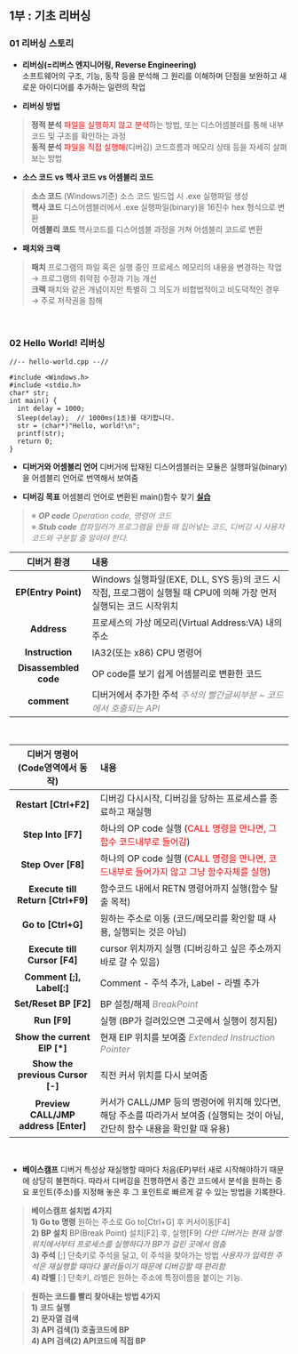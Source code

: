 ## 1부 : 기초 리버싱

### **01 리버싱 스토리**
- **리버싱(=리버스 엔지니어링, Reverse Engineering)** <br>
소프트웨어의 구조, 기능, 동작 등을 분석해 그 원리를 이해하며 단점을 보완하고 새로운 아이디어를 추가하는 일련의 작업

- **리버싱 방법**
> **정적 분석** <span style="color:red">파일을 실행하지 않고 분석</span>하는 방법, 또는 디스어셈블러를 통해 내부코드 및 구조를 확인하는 과정 <br>
> **동적 분석** <span style="color:red">파일을 직접 실행해</span>(디버깅) 코드흐름과 메모리 상태 등을 자세히 살펴보는 방법

- **소스 코드 vs 헥사 코드 vs 어셈블리 코드**
> **소스 코드** (Windows기준) 소스 코드 빌드업 시 .exe 실행파일 생성 <br>
> **헥사 코드** 디스어셈블러에서 .exe 실행파일(binary)을 16진수 hex 형식으로 변환 <br>
> **어셈블리 코드** 헥사코드를 디스어셈블 과정을 거쳐 어셈블리 코드로 변환

- **패치와 크랙**
> **패치** 프로그램의 파일 혹은 실행 중인 프로세스 메모리의 내용을 변경하는 작업 → 프로그램의 취약점 수정과 기능 개선<br>
> **크랙** 패치와 같은 개념이지만 특별히 그 의도가 비합법적이고 비도덕적인 경우 → 주로 저작권을 침해
<br>

### **02 Hello World! 리버싱**
```
//-- hello-world.cpp --//

#include <Windows.h>
#include <stdio.h>
char* str;
int main() {
  int delay = 1000;
  Sleep(delay);  // 1000ms(1초)를 대기합니다.
  str = (char*)"Hello, world!\n";
  printf(str);
  return 0;
}
```
- **디버거와 어셈블리 언어** 디버거에 탑재된 디스어셈블러는 모듈은 실행파일(binary)을 어셈블리 언어로 번역해서 보여줌

- **디버깅 목표** 어셈블리 언어로 변환된 main()함수 찾기 **[실습]()** <br>

><span style="color:gray">※ ***OP code** Operation code, 명령어 코드* <br>
>※ ***Stub code** 컴파일러가 프로그램을 만들 때 집어넣는 코드, 디버깅 시 사용자코드와 구분할 줄 알아야 한다.* 
</span>

| 디버거 환경 | 내용 |
|:----------:|:----------|
| **EP(Entry Point)** | Windows 실행파일(EXE, DLL, SYS 등)의 코드 시작점, 프로그램이 실행될 때 CPU에 의해 가장 먼저 실행되는 코드 시작위치 |
| **Address** |  프로세스의 가상 메모리(Virtual Address:VA) 내의 주소 |
| **Instruction** | IA32(또는 x86) CPU 명령어 |
| **Disassembled code** | OP code를 보기 쉽게 어셈블리로 변환한 코드 |
| **comment** | 디버거에서 추가한 주석 <span style="color:gray">*주석의 빨간글씨부분 ~ 코드에서 호출되는 API*</span> |

<br>

| 디버거 명령어(Code영역에서 동작) | 내용 |
|:----------:|:----------|
| **Restart [Ctrl+F2]** | 디버깅 다시시작, 디버깅을 당하는 프로세스를 종료하고 재실행 |
| **Step Into [F7]** | 하나의 OP code 실행 (<span style="color:red">CALL 명령을 만나면, 그 함수 코드내부로 들어감</span>) |
| **Step Over [F8]** | 하나의 OP code 실행 (<span style="color:red">CALL 명령을 만나면, 코드내부로 들어가지 않고 그냥 함수자체를 실행</span>) |
| **Execute till Return [Ctrl+F9]** | 함수코드 내에서 RETN 명령어까지 실행(함수 탈출 목적) |
| **Go to [Ctrl+G]** | 원하는 주소로 이동 (코드/메모리를 확인할 때 사용, 실행되는 것은 아님) |
| **Execute till Cursor [F4]** | cursor 위치까지 실행 (디버깅하고 싶은 주소까지 바로 갈 수 있음) |
| **Comment [;], Label[:]** | Comment - 주석 추가, Label - 라벨 추가  |
| **Set/Reset BP [F2]** | BP 설정/해제 <span style="color:gray"> *BreakPoint*</span> |
| **Run [F9]** | 실행 (BP가 걸려있으면 그곳에서 실행이 정지됨) |
| **Show the current EIP [*]** | 현재 EIP 위치를 보여줌 <span style="color:gray"> *Extended Instruction Pointer*</span> |
| **Show the previous Cursor [-]** | 직전 커서 위치를 다시 보여줌 |
| **Preview CALL/JMP address [Enter]** | 커서가 CALL/JMP 등의 명령어에 위치해 있다면, 해당 주소를 따라가서 보여줌 (실행되는 것이 아님, 간단히 함수 내용을 확인할 때 유용) |

<br>

- **베이스캠프** 디버거 특성상 재실행할 때마다 처음(EP)부터 새로 시작해야하기 때문에 상당히 불편하다. 따라서 디버깅을 진행하면서 중간 코드에서 분석을 원하는 중요 포인트(주소)를 지정해 놓은 후 그 포인트로 빠르게 갈 수 있는 방법을 기록한다.

<span style="color:gray">

> **베이스캠프 설치법 4가지** <br>
> **1) Go to 명령** 원하는 주소로 Go to[Ctrl+G] 후 커서이동[F4] <br>
> **2) BP 설치** BP(Break Point) 설치[F2] 후, 실행[F9] *다만 디버거는 현재 실행위치에서부터 프로세스를 실행하다가 BP가 걸린 곳에서 멈춤* <br>
> **3) 주석** [;] 단축키로 주석을 달고, 이 주석을 찾아가는 방법 *사용자가 입력한 주석은 재실행할 때마다 불러들이기 때문에 디버깅할 때 편리함* <br>
> **4) 라벨** [:] 단축키, 라벨은 원하는 주소에 특정이름을 붙이는 기능.

</span>

> **원하는 코드를 빨리 찾아내는 방법 4가지** <br>
> **1) 코드 실행** <br>
> **2) 문자열 검색**<br>
> **3) API 검색(1) 호출코드에 BP** <br>
> **4) API 검색(2) API코드에 직접 BP** 







